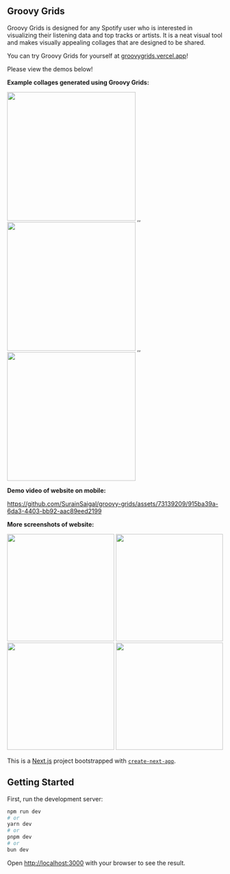 ## Groovy Grids

Groovy Grids is designed for any Spotify user who is interested in visualizing their listening data and top tracks or artists. It is a neat visual tool and makes visually appealing collages that are designed to be shared. 

You can try Groovy Grids for yourself at [groovygrids.vercel.app](https://groovygrids.vercel.app)!

Please view the demos below!

**Example collages generated using Groovy Grids:**

<img src="https://github.com/SurainSaigal/groovy-grids/assets/73139209/9e1a980d-0da1-4548-abcb-44f96ff7f3a2" width="300">
,,

<img src="https://github.com/SurainSaigal/groovy-grids/assets/73139209/a4ce4cb5-b0e0-4526-b644-b628f5773523" width="300">
,,

<img src="https://github.com/SurainSaigal/groovy-grids/assets/73139209/506906af-4b56-4f8c-b6f7-1b2fa0cf578a" width="300">


**Demo video of website on mobile:**

https://github.com/SurainSaigal/groovy-grids/assets/73139209/915ba39a-6da3-4403-bb92-aac89eed2199



**More screenshots of website:**

<img src="https://github.com/SurainSaigal/groovy-grids/assets/73139209/a61cffab-e183-4f68-87f3-0dec1649ab45" width="250">
<img src="https://github.com/SurainSaigal/groovy-grids/assets/73139209/ca72993a-0a5d-4d82-bc95-2d42ca23ce53" width="250">
<img src="https://github.com/SurainSaigal/groovy-grids/assets/73139209/08fb4bf1-8b45-4c5f-aff1-59aa29328d23" width="250">
<img src="https://github.com/SurainSaigal/groovy-grids/assets/73139209/cfaab680-1880-43f3-8e86-eb0bec9b2069" width="250">






This is a [Next.js](https://nextjs.org/) project bootstrapped with [`create-next-app`](https://github.com/vercel/next.js/tree/canary/packages/create-next-app).

## Getting Started

First, run the development server:

```bash
npm run dev
# or
yarn dev
# or
pnpm dev
# or
bun dev
```

Open [http://localhost:3000](http://localhost:3000) with your browser to see the result.

